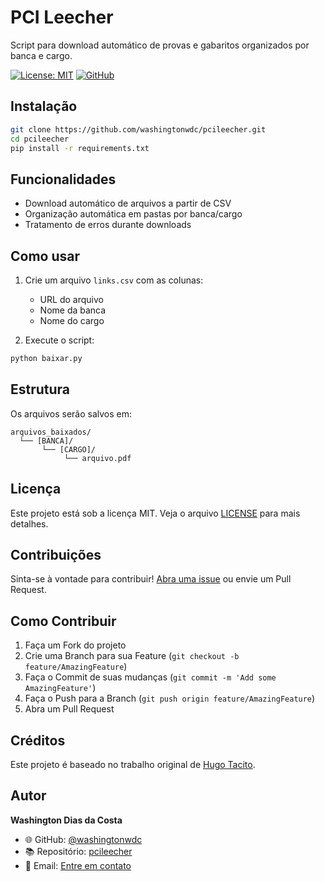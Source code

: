 # PCI Leecher

Script para download automático de provas e gabaritos organizados por banca e cargo.

[![License: MIT](https://img.shields.io/badge/License-MIT-yellow.svg)](https://opensource.org/licenses/MIT)
[![GitHub](https://img.shields.io/github/followers/washingtonwdc?label=follow&style=social)](https://github.com/washingtonwdc)

## Instalação

```bash
git clone https://github.com/washingtonwdc/pcileecher.git
cd pcileecher
pip install -r requirements.txt
```

## Funcionalidades

- Download automático de arquivos a partir de CSV
- Organização automática em pastas por banca/cargo
- Tratamento de erros durante downloads

## Como usar

1. Crie um arquivo `links.csv` com as colunas:
   - URL do arquivo
   - Nome da banca
   - Nome do cargo

2. Execute o script:
```python
python baixar.py
```

## Estrutura
Os arquivos serão salvos em:
```
arquivos_baixados/
  └── [BANCA]/
       └── [CARGO]/
            └── arquivo.pdf
```

## Licença

Este projeto está sob a licença MIT. Veja o arquivo [LICENSE](LICENSE) para mais detalhes.

## Contribuições

Sinta-se à vontade para contribuir! [Abra uma issue](https://github.com/washingtonwdc/pcileecher/issues) ou envie um Pull Request.

## Como Contribuir

1. Faça um Fork do projeto
2. Crie uma Branch para sua Feature (`git checkout -b feature/AmazingFeature`)
3. Faça o Commit de suas mudanças (`git commit -m 'Add some AmazingFeature'`)
4. Faça o Push para a Branch (`git push origin feature/AmazingFeature`)
5. Abra um Pull Request

## Créditos

Este projeto é baseado no trabalho original de [Hugo Tacito](https://github.com/hugotacito/pcileecher).

## Autor

**Washington Dias da Costa**
- 🌐 GitHub: [@washingtonwdc](https://github.com/washingtonwdc)
- 📚 Repositório: [pcileecher](https://github.com/washingtonwdc/pcileecher)
- 📧 Email: [Entre em contato](https://github.com/washingtonwdc)
